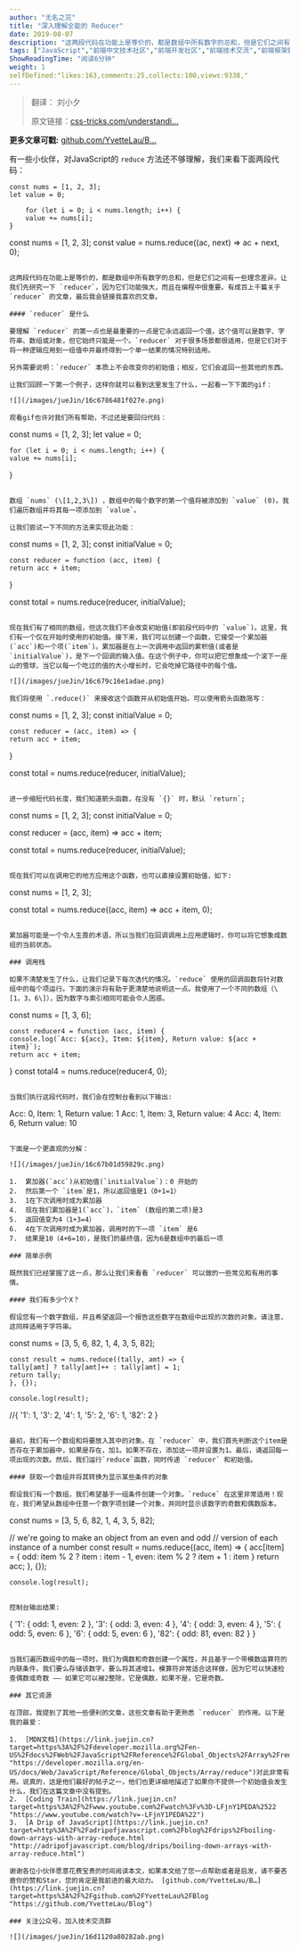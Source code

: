 ```yaml
---
author: "无名之苝"
title: "深入理解全能的 Reducer"
date: 2019-08-07
description: "这两段代码在功能上是等价的，都是数组中所有数字的总和，但是它们之间有一些理念差异。让我们先研究一下 reducer，因为它们功能强大，而且在编程中很重要。有成百上千篇关于 reducer 的文章，最后我会链接我喜欢的文章。 要理解 reducer 的第一点也是最重要的一点是它永…"
tags: ["JavaScript","前端中文技术社区","前端开发社区","前端技术交流","前端框架教程","JavaScript 学习资源","CSS 技巧与最佳实践","HTML5 最新动态","前端工程师职业发展","开源前端项目","前端技术趋势"]
ShowReadingTime: "阅读6分钟"
weight: 1
selfDefined:"likes:163,comments:25,collects:100,views:9338,"
---
```

> 翻译： 刘小夕
> 
> 原文链接：[css-tricks.com/understandi…](https://link.juejin.cn?target=https%3A%2F%2Fcss-tricks.com%2Funderstanding-the-almighty-reducer%2F "https://css-tricks.com/understanding-the-almighty-reducer/")

**更多文章可戳:** [github.com/YvetteLau/B…](https://link.juejin.cn?target=https%3A%2F%2Fgithub.com%2FYvetteLau%2FBlog "https://github.com/YvetteLau/Blog")

有一些小伙伴，对JavaScript的 `reduce` 方法还不够理解，我们来看下面两段代码：

```
const nums = [1, 2, 3];
let value = 0;

    for (let i = 0; i < nums.length; i++) {
    value += nums[i];
}
``````
const nums = [1, 2, 3];
const value = nums.reduce((ac, next) => ac + next, 0);
```

这两段代码在功能上是等价的，都是数组中所有数字的总和，但是它们之间有一些理念差异。让我们先研究一下 `reducer`，因为它们功能强大，而且在编程中很重要。有成百上千篇关于 `reducer` 的文章，最后我会链接我喜欢的文章。

#### `reducer` 是什么

要理解 `reducer` 的第一点也是最重要的一点是它永远返回一个值，这个值可以是数字、字符串、数组或对象，但它始终只能是一个。`reducer` 对于很多场景都很适用，但是它们对于将一种逻辑应用到一组值中并最终得到一个单一结果的情况特别适用。

另外需要说明：`reducer` 本质上不会改变你的初始值；相反，它们会返回一些其他的东西。

让我们回顾一下第一个例子，这样你就可以看到这里发生了什么，一起看一下下面的gif：

![](/images/jueJin/16c6786481f027e.png)

观看gif也许对我们所有帮助，不过还是要回归代码：

```
const nums = [1, 2, 3];
let value = 0;

    for (let i = 0; i < nums.length; i++) {
    value += nums[i];
}
```

数组 `nums` (\[1,2,3\]) ，数组中的每个数字的第一个值将被添加到 `value` (0)。我们遍历数组并将其每一项添加到 `value`。

让我们尝试一下不同的方法来实现此功能：

```
const nums = [1, 2, 3];
const initialValue = 0;

    const reducer = function (acc, item) {
    return acc + item;
}

const total = nums.reduce(reducer, initialValue);
```

现在我们有了相同的数组，但这次我们不会改变初始值(即前段代码中的 `value`)。这里，我们有一个仅在开始时使用的初始值。接下来，我们可以创建一个函数，它接受一个累加器(`acc`)和一个项(`item`)。累加器是在上一次调用中返回的累积值(或者是 `initialValue`)，是下一个回调的输入值。在这个例子中，你可以把它想象成一个滚下一座山的雪球，当它以每一个吃过的值的大小增长时，它会吃掉它路径中的每个值。

![](/images/jueJin/16c679c16e1adae.png)

我们将使用 `.reduce()` 来接收这个函数并从初始值开始。可以使用箭头函数简写：

```
const nums = [1, 2, 3];
const initialValue = 0;

    const reducer = (acc, item) => {
    return acc + item;
}

const total = nums.reduce(reducer, initialValue);
```

进一步缩短代码长度，我们知道箭头函数，在没有 `{}` 时，默认 `return`;

```
const nums = [1, 2, 3];
const initialValue = 0;

const reducer = (acc, item) => acc + item;

const total = nums.reduce(reducer, initialValue);
```

现在我们可以在调用它的地方应用这个函数，也可以直接设置初始值，如下:

```
const nums = [1, 2, 3];

const total = nums.reduce((acc, item) => acc + item, 0);
```

累加器可能是一个令人生畏的术语，所以当我们在回调调用上应用逻辑时，你可以将它想象成数组的当前状态。

### 调用栈

如果不清楚发生了什么，让我们记录下每次迭代的情况。`reduce` 使用的回调函数将针对数组中的每个项运行。下面的演示将有助于更清楚地说明这一点。我使用了一个不同的数组（\[1，3，6\]），因为数字与索引相同可能会令人困惑。

```
const nums = [1, 3, 6];

    const reducer4 = function (acc, item) {
    console.log(`Acc: ${acc}, Item: ${item}, Return value: ${acc + item}`);
    return acc + item;
}
const total4 = nums.reduce(reducer4, 0);
```

当我们执行这段代码时，我们会在控制台看到以下输出:

```
Acc: 0, Item: 1, Return value: 1
Acc: 1, Item: 3, Return value: 4
Acc: 4, Item: 6, Return value: 10
```

下面是一个更直观的分解：

![](/images/jueJin/16c67b01d59829c.png)

1.  累加器(`acc`)从初始值(`initialValue`)：0 开始的
2.  然后第一个 `item`是1，所以返回值是1（0+1=1）
3.  1在下次调用时成为累加器
4.  现在我们累加器是1(`acc`)，`item` (数组的第二项)是3
5.  返回值变为4（1+3=4）
6.  4在下次调用时成为累加器，调用时的下一项 `item` 是6
7.  结果是10（4+6=10），是我们的最终值，因为6是数组中的最后一项

### 简单示例

既然我们已经掌握了这一点，那么让我们来看看 `reducer` 可以做的一些常见和有用的事情。

#### 我们有多少个X？

假设您有一个数字数组，并且希望返回一个报告这些数字在数组中出现的次数的对象。请注意，这同样适用于字符串。

```
const nums = [3, 5, 6, 82, 1, 4, 3, 5, 82];

    const result = nums.reduce((tally, amt) => {
    tally[amt] ? tally[amt]++ : tally[amt] = 1;
    return tally;
    }, {});
    
    console.log(result);
//{ '1': 1, '3': 2, '4': 1, '5': 2, '6': 1, '82': 2 }

```

最初，我们有一个数组和将要放入其中的对象。在 `reducer` 中，我们首先判断这个item是否存在于累加器中，如果是存在，加1。如果不存在，添加这一项并设置为1。最后，请返回每一项出现的次数。然后，我们运行`reduce`函数，同时传递 `reducer` 和初始值。

#### 获取一个数组并将其转换为显示某些条件的对象

假设我们有一个数组，我们希望基于一组条件创建一个对象。`reduce` 在这里非常适用！现在，我们希望从数组中任意一个数字项创建一个对象，并同时显示该数字的奇数和偶数版本。

```
const nums = [3, 5, 6, 82, 1, 4, 3, 5, 82];

// we're going to make an object from an even and odd
// version of each instance of a number
    const result = nums.reduce((acc, item) => {
        acc[item] = {
        odd: item % 2 ? item : item - 1,
        even: item % 2 ? item + 1 : item
    }
    return acc;
    }, {});
    
    console.log(result);
```

控制台输出结果:

```

{ '1': { odd: 1, even: 2 },
'3': { odd: 3, even: 4 },
'4': { odd: 3, even: 4 },
'5': { odd: 5, even: 6 },
'6': { odd: 5, even: 6 },
'82': { odd: 81, even: 82 }
}
```

当我们遍历数组中的每一项时，我们为偶数和奇数创建一个属性，并且基于一个带模数运算符的内联条件，我们要么存储该数字，要么将其递增1。模算符非常适合这样做，因为它可以快速检查偶数或奇数 —— 如果它可以被2整除，它是偶数，如果不是，它是奇数。

### 其它资源

在顶部，我提到了其他一些便利的文章，这些文章有助于更熟悉 `reducer` 的作用。以下是我的最爱：

1.  [MDN文档](https://link.juejin.cn?target=https%3A%2F%2Fdeveloper.mozilla.org%2Fen-US%2Fdocs%2FWeb%2FJavaScript%2FReference%2FGlobal_Objects%2FArray%2Freduce "https://developer.mozilla.org/en-US/docs/Web/JavaScript/Reference/Global_Objects/Array/reduce")对此非常有用。说真的，这是他们最好的帖子之一，他们也更详细地描述了如果你不提供一个初始值会发生什么，我们在这篇文章中没有提到。
2.  [Coding Train](https://link.juejin.cn?target=https%3A%2F%2Fwww.youtube.com%2Fwatch%3Fv%3D-LFjnY1PEDA%2522 "https://www.youtube.com/watch?v=-LFjnY1PEDA%22")
3.  [A Drip of JavaScript](https://link.juejin.cn?target=http%3A%2F%2Fadripofjavascript.com%2Fblog%2Fdrips%2Fboiling-down-arrays-with-array-reduce.html "http://adripofjavascript.com/blog/drips/boiling-down-arrays-with-array-reduce.html")

谢谢各位小伙伴愿意花费宝贵的时间阅读本文，如果本文给了您一点帮助或者是启发，请不要吝啬你的赞和Star，您的肯定是我前进的最大动力。 [github.com/YvetteLau/B…](https://link.juejin.cn?target=https%3A%2F%2Fgithub.com%2FYvetteLau%2FBlog "https://github.com/YvetteLau/Blog")

### 关注公众号，加入技术交流群

![](/images/jueJin/16d1120a80282ab.png)